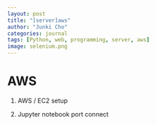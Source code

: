 ```yaml
---
layout: post
title: "[server]aws"
author: "Junki Cho"
categories: journal
tags: [Python, web, programming, server, aws]
image: selenium.png
---
```

# AWS

1. AWS / EC2 setup

2. Jupyter notebook port connect
